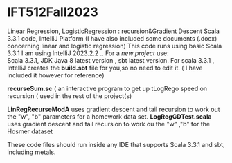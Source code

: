 # IFT512Fall2023
Linear Regression, LogisticRegression : recursion&amp;Gradient Descent Scala 3.3.1 code, IntelliJ Platform
(I have also included some documents (.docx) concerning linear and logistic regression)
This code runs using basic Scala 3.3.1
I am using IntelliJ 2023.2.2 .. For a *new project* use:  
Scala 3.3.1,  JDK Java 8 latest version , sbt latest version.
For  scala 3.3.1 , IntelliJ creates the **build.sbt** file  for you,so no need to edit it.
( I have included it however for reference)

**recurseSum.sc** ( an interactive program to get up tLogRego speed on recursion ( used in the rest of the project(s)

**LinRegRecurseModA** uses gradient descent and  tail recursion to work out the "w", "b" parameters for a homework data set.
**LogRegGDTest.scala** uses gradient descent and tail recursion to work ou the "w" ,"b" for the Hosmer dataset

These code files should run inside any IDE that supports Scala 3.3.1 and sbt, including metals.

